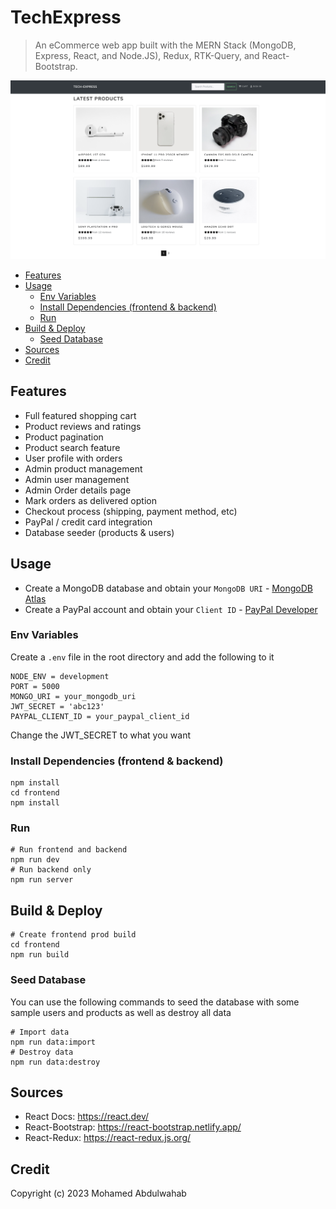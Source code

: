 # TechExpress

> An eCommerce web app built with the MERN Stack (MongoDB, Express, React, and Node.JS), Redux, RTK-Query, and React-Bootstrap.

<img src="./frontend/public/images/demo.png">

<!-- toc -->

- [Features](#features)
- [Usage](#usage)
  - [Env Variables](#env-variables)
  - [Install Dependencies (frontend & backend)](#install-dependencies-frontend--backend)
  - [Run](#run)
- [Build & Deploy](#build--deploy)
  - [Seed Database](#seed-database)
- [Sources](#sources)
- [Credit](#credit)

<!-- tocstop -->

## Features

- Full featured shopping cart
- Product reviews and ratings
- Product pagination
- Product search feature
- User profile with orders
- Admin product management
- Admin user management
- Admin Order details page
- Mark orders as delivered option
- Checkout process (shipping, payment method, etc)
- PayPal / credit card integration
- Database seeder (products & users)

## Usage

- Create a MongoDB database and obtain your `MongoDB URI` - [MongoDB Atlas](https://www.mongodb.com/cloud/atlas/register)
- Create a PayPal account and obtain your `Client ID` - [PayPal Developer](https://developer.paypal.com/)

### Env Variables

Create a `.env` file in the root directory and add the following to it

```
NODE_ENV = development
PORT = 5000
MONGO_URI = your_mongodb_uri
JWT_SECRET = 'abc123'
PAYPAL_CLIENT_ID = your_paypal_client_id
```

Change the JWT_SECRET to what you want

### Install Dependencies (frontend & backend)

```
npm install
cd frontend
npm install
```

### Run

```
# Run frontend and backend
npm run dev
# Run backend only
npm run server
```

## Build & Deploy

```
# Create frontend prod build
cd frontend
npm run build
```

### Seed Database

You can use the following commands to seed the database with some sample users and products as well as destroy all data

```
# Import data
npm run data:import
# Destroy data
npm run data:destroy
```

## Sources

- React Docs: https://react.dev/
- React-Bootstrap: https://react-bootstrap.netlify.app/
- React-Redux: https://react-redux.js.org/

## Credit

Copyright (c) 2023 Mohamed Abdulwahab
